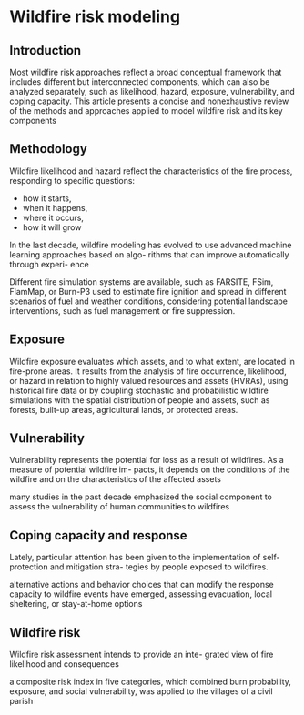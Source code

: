 # Wildfire risk modeling

## Introduction

Most wildfire risk approaches reflect a broad conceptual framework that includes different but interconnected components, which can also be analyzed separately, such as likelihood, hazard, exposure, vulnerability, and coping capacity. This article presents a concise and nonexhaustive review of the methods and approaches applied to model wildfire risk and its key components

## Methodology

Wildfire likelihood and hazard reflect the characteristics of the fire process, responding to specific questions:
- how it starts, 
- when it happens, 
- where it occurs, 
- how it will grow

In the last decade, wildfire modeling has evolved to use advanced machine learning approaches based on algo- rithms that can improve automatically through experi- ence

Different fire simulation systems are available, such as FARSITE, FSim, FlamMap, or Burn-P3 used to estimate fire ignition and spread in different scenarios of fuel and weather conditions, considering potential landscape interventions, such as fuel management or fire suppression.

## Exposure

Wildfire exposure evaluates which assets, and to what extent, are located in fire-prone areas. It results from the analysis of fire occurrence, likelihood, or hazard in relation to highly valued resources and assets (HVRAs), using historical fire data or by coupling stochastic and probabilistic wildfire simulations with the spatial distribution of people and assets, such as forests, built-up areas, agricultural lands, or protected areas. 

## Vulnerability

Vulnerability represents the potential for loss as a result of wildfires. As a measure of potential wildfire im- pacts, it depends on the conditions of the wildfire and on the characteristics of the affected assets

many studies in the past decade emphasized the social component to assess the vulnerability of human communities to wildfires

## Coping capacity and response

Lately, particular attention has been given to the implementation of self-protection and mitigation stra- tegies by people exposed to wildfires.

alternative actions and behavior choices that can modify the response capacity to wildfire events have emerged, assessing evacuation, local sheltering, or stay-at-home options 

## Wildfire risk

Wildfire risk assessment intends to provide an inte- grated view of fire likelihood and consequences

a composite risk index in five categories, which combined burn probability, exposure, and social vulnerability, was applied to the villages of a civil parish